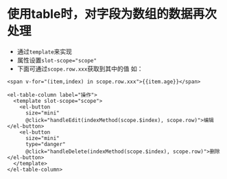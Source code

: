 # 使用table时，对字段为数组的数据再次处理
* 通过`template`来实现
* 属性设置`slot-scope="scope"`
* 下面可通过`scope.row.xxx`获取到其中的值
  如：
 ```
 <span v-for="(item,index) in scope.row.xxx">{{item.age}}</span>
 ```

```vue
<el-table-column label="操作">
  <template slot-scope="scope">
    <el-button
      size="mini"
      @click="handleEdit(indexMethod(scope.$index), scope.row)">编辑</el-button>
    <el-button
      size="mini"
      type="danger"
      @click="handleDelete(indexMethod(scope.$index), scope.row)">删除</el-button>
  </template>
</el-table-column>

```
